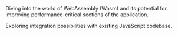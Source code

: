 Diving into the world of WebAssembly (Wasm) and its potential for improving performance-critical sections of the application.

Exploring integration possibilities with existing JavaScript codebase.